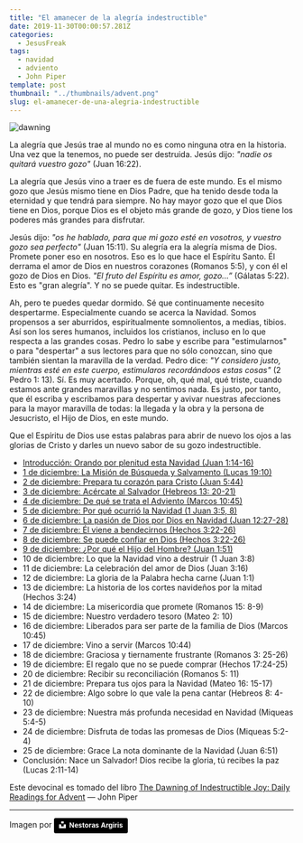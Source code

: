 ```yaml
---
title: "El amanecer de la alegría indestructible"
date: 2019-11-30T00:00:57.281Z
categories:
  - JesusFreak
tags:
  - navidad
  - adviento
  - John Piper
template: post
thumbnail: "../thumbnails/advent.png"
slug: el-amanecer-de-una-alegria-indestructible
---
```


![dawning](https://i.imgur.com/oY0FyLu.jpg)

La alegría que Jesús trae al mundo no es como ninguna otra en la historia. Una vez que la tenemos, no puede ser destruida. Jesús dijo: _"nadie os quitará vuestro gozo"_ (Juan 16:22).

La alegría que Jesús vino a traer es de fuera de este mundo. Es el mismo gozo que Jesús mismo tiene en Dios Padre, que ha tenido desde toda la eternidad y que tendrá para siempre. No hay mayor gozo que el que Dios tiene en Dios, porque Dios es el objeto más grande de gozo, y Dios tiene los poderes más grandes para disfrutar.

Jesús dijo: _"os he hablado, para que mi gozo esté en vosotros, y vuestro gozo sea perfecto"_ (Juan 15:11). Su alegría era la alegría misma de Dios. Promete poner eso en nosotros. Eso es lo que hace el Espíritu Santo. Él derrama el amor de Dios en nuestros corazones (Romanos 5:5), y con él el gozo de Dios en Dios. _"El fruto del Espíritu es amor, gozo...”_ (Gálatas 5:22). Esto es "gran alegría". Y no se puede quitar. Es indestructible.

Ah, pero te puedes quedar dormido. Sé que continuamente necesito despertarme. Especialmente cuando se acerca la Navidad. Somos propensos a ser aburridos, espiritualmente somnolientos, a medias, tibios. Así son los seres humanos, incluidos los cristianos, incluso en lo que respecta a las grandes cosas. Pedro lo sabe y escribe para "estimularnos" o para "despertar" a sus lectores para que no sólo conozcan, sino que también sientan la maravilla de la verdad. Pedro dice: _"Y considero justo, mientras esté en este cuerpo, estimularos recordándoos estas cosas"_ (2 Pedro 1: 13). Sí. Es muy acertado. Porque, oh, qué mal, qué triste, cuando estamos ante grandes maravillas y no sentimos nada. Es justo, por tanto, que él escriba y escribamos para despertar y avivar nuestras afecciones para la mayor maravilla de todas: la llegada y la obra y la persona de Jesucristo, el Hijo de Dios, en este mundo.

Que el Espíritu de Dios use estas palabras para abrir de nuevo los ojos a las glorias de Cristo y darles un nuevo sabor de su gozo indestructible.

- [Introducción: Orando por plenitud esta Navidad (Juan 1:14-16)](/orando-por-plenitud-esta-navidad)
- [1 de diciembre: La Misión de Búsqueda y Salvamento (Lucas 19:10)](/mision-de-busqueda-y-salvamento)
- [2 de diciembre: Prepara tu corazón para Cristo (Juan 5:44)](/prepara-tu-corazon-para-cristo)
- [3 de diciembre: Acércate al Salvador (Hebreos 13: 20-21)](/acercate-al-salvador)
- [4 de diciembre: De qué se trata el Adviento (Marcos 10:45)](/de-que-se-trata-adviento)
- [5 de diciembre: Por qué ocurrió la Navidad (1 Juan 3:5, 8)](/por-que-ocurrio-la-navidad)
- [6 de diciembre: La pasión de Dios por Dios en Navidad (Juan 12:27-28)](/la-pasion-de-dios-por-dios-en-navidad)
- [7 de diciembre: Él viene a bendecirnos (Hechos 3:22-26)](/el-viene-a-bendecirnos)
- [8 de diciembre: Se puede confiar en Dios (Hechos 3:22-26)](/se-puede-confiar-en-dios)
- [9 de diciembre: ¿Por qué el Hijo del Hombre? (Juan 1:51)](/por-que-el-hijo-del-hombre)
- 10 de diciembre: Lo que la Navidad vino a destruir (1 Juan 3:8)
- 11 de diciembre: La celebración del amor de Dios (Juan 3:16)
- 12 de diciembre: La gloria de la Palabra hecha carne (Juan 1:1)
- 13 de diciembre: La historia de los cortes navideños por la mitad (Hechos 3:24)
- 14 de diciembre: La misericordia que promete (Romanos 15: 8-9)
- 15 de diciembre: Nuestro verdadero tesoro (Mateo 2: 10)
- 16 de diciembre: Liberados para ser parte de la familia de Dios (Marcos 10:45)
- 17 de diciembre: Vino a servir (Marcos 10:44)
- 18 de diciembre: Graciosa y tiernamente frustrante (Romanos 3: 25-26)
- 19 de diciembre: El regalo que no se puede comprar (Hechos 17:24-25)
- 20 de diciembre: Recibir su reconciliación (Romanos 5: 11)
- 21 de diciembre: Prepara tus ojos para la Navidad (Mateo 16: 15-17)
- 22 de diciembre: Algo sobre lo que vale la pena cantar (Hebreos 8: 4-10)
- 23 de diciembre: Nuestra más profunda necesidad en Navidad (Miqueas 5:4-5)
- 24 de diciembre: Disfruta de todas las promesas de Dios (Miqueas 5:2-4)
- 25 de diciembre: Grace La nota dominante de la Navidad (Juan 6:51)
- Conclusión: Nace un Salvador! Dios recibe la gloria, tú recibes la paz (Lucas 2:11-14)

Este devocinal es tomado del libro [The Dawning of Indestructible Joy: Daily Readings for Advent](https://www.desiringgod.org/books/the-dawning-of-indestructible-joy) — John Piper

---

Imagen por <a style="background-color:black;color:white;text-decoration:none;padding:4px 6px;font-family:-apple-system, BlinkMacSystemFont, &quot;San Francisco&quot;, &quot;Helvetica Neue&quot;, Helvetica, Ubuntu, Roboto, Noto, &quot;Segoe UI&quot;, Arial, sans-serif;font-size:12px;font-weight:bold;line-height:1.2;display:inline-block;border-radius:3px" href="https://unsplash.com/@nestora?utm_medium=referral&amp;utm_campaign=photographer-credit&amp;utm_content=creditBadge" target="_blank" rel="noopener noreferrer" title="Download free do whatever you want high-resolution photos from Nestoras Argiris"><span style="display:inline-block;padding:2px 3px"><svg xmlns="http://www.w3.org/2000/svg" style="height:12px;width:auto;position:relative;vertical-align:middle;top:-2px;fill:white" viewBox="0 0 32 32"><title>unsplash-logo</title><path d="M10 9V0h12v9H10zm12 5h10v18H0V14h10v9h12v-9z"></path></svg></span><span style="display:inline-block;padding:2px 3px">Nestoras Argiris</span></a>

